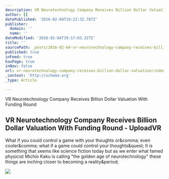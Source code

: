 ```yaml
---
description: VR Neurotechnology Company Receives Billion Dollar Valuation With Funding Round
author: []
datePublished: '2016-02-04T19:22:32.787Z'
publisher:
  domain: ''
  name: ''
dateModified: '2016-02-04T19:17:03.327Z'
title: ''
sourcePath: _posts/2016-02-04-vr-neurotechnology-company-receives-billion-dollar-valuation.md
published: true
inFeed: true
hasPage: true
inNav: false
url: vr-neurotechnology-company-receives-billion-dollar-valuation/index.html
_context: 'http://schema.org'
_type: Article

---
```

VR Neurotechnology Company Receives Billion Dollar Valuation With Funding Round

<article style=""><h1>VR Neurotechnology Company Receives Billion Dollar Valuation With Funding Round - UploadVR</h1><p>What if you could control a game with your thoughts or&amp;comma; even cooler&amp;comma; what if a game could control your thoughts&amp;quest; It is something that seems like science fiction today but as we enter what famed physicist Michio Kaku is calling "the golden age of neurotechnology" these things are inching closer to becoming a reality&amp;period;</p><img src="http://1itrkf4ncpv27kwia37czll1.wpengine.netdna-cdn.com/wp-content/uploads/2015/03/Mindmaze-HMD1.jpg" /></article>